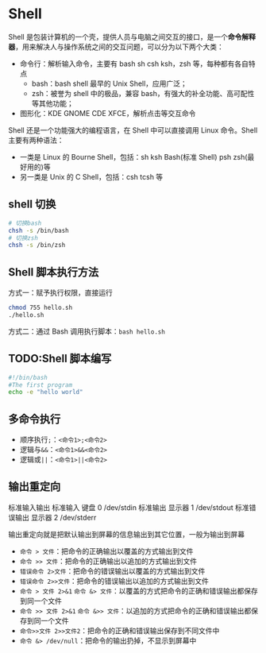 # Shell

Shell 是包装计算机的一个壳，提供人员与电脑之间交互的接口，是一个**命令解释器**，用来解决人与操作系统之间的交互问题，可以分为以下两个大类：

- 命令行：解析输入命令，主要有 bash sh csh ksh，zsh 等，每种都有各自特点
  - bash：bash shell 最早的 Unix Shell，应用广泛；
  - zsh：被誉为 shell 中的极品，兼容 bash，有强大的补全功能、高可配性等其他功能；
- 图形化：KDE GNOME CDE XFCE，解析点击等交互命令

Shell 还是一个功能强大的编程语言，在 Shell 中可以直接调用 Linux 命令。Shell 主要有两种语法：

- 一类是 Linux 的 Bourne Shell，包括：sh ksh Bash(标准 Shell) psh zsh(最好用的)等
- 另一类是 Unix 的 C Shell，包括：csh tcsh 等

## shell 切换

```zsh
# 切换bash
chsh -s /bin/bash
# 切换zsh
chsh -s /bin/zsh
```

## Shell 脚本执行方法

方式一：赋予执行权限，直接运行

```zsh
chmod 755 hello.sh
./hello.sh
```

方式二：通过 Bash 调用执行脚本：`bash hello.sh`

## TODO:Shell 脚本编写

```zsh
#!/bin/bash
#The first program
echo -e "hello world"
```

## 多命令执行

- 顺序执行`;`：`<命令1>;<命令2>`
- 逻辑与`&&`：`<命令1>&&<命令2>`
- 逻辑或`||`：`<命令1>||<命令2>`

## 输出重定向

标准输入输出
标准输入 键盘 0 /dev/stdin
标准输出 显示器 1 /dev/stdout
标准错误输出 显示器 2 /dev/stderr

输出重定向就是把默认输出到屏幕的信息输出到其它位置，一般为输出到屏幕

- `命令 > 文件`：把命令的正确输出以覆盖的方式输出到文件
- `命令 >> 文件`：把命令的正确输出以追加的方式输出到文件
- `错误命令 2>文件`：把命令的错误输出以覆盖的方式输出到文件
- `错误命令 2>>文件`：把命令的错误输出以追加的方式输出到文件
- `命令 > 文件 2>&1` `命令 &> 文件`：以覆盖的方式把命令的正确和错误输出都保存到同一个文件
- `命令 >> 文件 2>&1` `命令 &>> 文件`：以追加的方式把命令的正确和错误输出都保存到同一个文件
- `命令>>文件 2>>文件2`：把命令的正确和错误输出保存到不同文件中
- `命令 &> /dev/null`：把命令的输出扔掉，不显示到屏幕中

